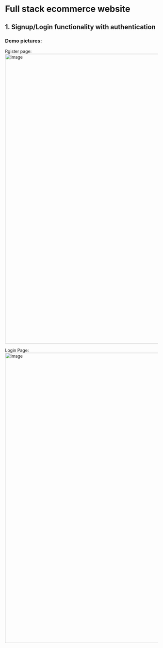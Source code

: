 # Full stack ecommerce website
## 1. Signup/Login functionality with authentication
### Demo pictures: 
Rgister page:
<img width="953" alt="image" src="https://github.com/user-attachments/assets/58a22b6a-5d9d-4d38-90a3-5ab521546041" />

Login Page:
<img width="955" alt="image" src="https://github.com/user-attachments/assets/014c2600-e054-433a-8824-672ea4d78bf7" />



